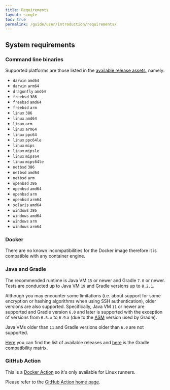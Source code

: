 ```yaml
---
title: Requirements
layout: single
toc: true
permalink: /guide/user/introduction/requirements/
---
```


## System requirements

### Command line binaries

Supported platforms are those listed in the [available release assets](https://github.com/mooltiverse/nyx/releases/latest), namely:

* `darwin` `amd64`
* `darwin` `arm64`
* `dragonfly` `amd64`
* `freebsd` `386`
* `freebsd` `amd64`
* `freebsd` `arm`
* `linux` `386`
* `linux` `amd64`
* `linux` `arm`
* `linux` `arm64`
* `linux` `ppc64`
* `linux` `ppc64le`
* `linux` `mips`
* `linux` `mipsle`
* `linux` `mips64`
* `linux` `mips64le`
* `netbsd` `386`
* `netbsd` `amd64`
* `netbsd` `arm`
* `openbsd` `386`
* `openbsd` `amd64`
* `openbsd` `arm`
* `openbsd` `arm64`
* `solaris` `amd64`
* `windows` `386`
* `windows` `amd64`
* `windows` `arm`
* `windows` `arm64`

### Docker

There are no known incompatibilities for the Docker image therefore it is compatible with any container engine.

### Java and Gradle

The recommended runtime is Java VM `15` or newer and Gradle `7.0` or newer. Tests are conducted up to Java VM `19` and Gradle versions up to `8.2.1`.

Although you may encounter some limitations (i.e. about support for some encryption or hashing algorithms when using SSH authentication), older versions are also supported. Specifically, Java VM `11` or newer are supported and Gradle version `6.0` and later is supported with the exception of versions from `6.5.x` to `6.9`.x (due to the [ASM](https://asm.ow2.io/index.html) version used by Gradle).

Java VMs older than `11` and Gradle versions older than `6.0` are not supported.

[Here](https://gradle.org/releases/) you can find the list of available releases and [here](https://docs.gradle.org/current/userguide/compatibility.html) is the Gradle compatibility matrix.

### GitHub Action

This is a [Docker Action](https://docs.github.com/en/actions/creating-actions/about-custom-actions#types-of-actions) so it's only available for Linux runners.

Please refer to the [GitHub Action home page](https://github.com/mooltiverse/nyx-github-action).
